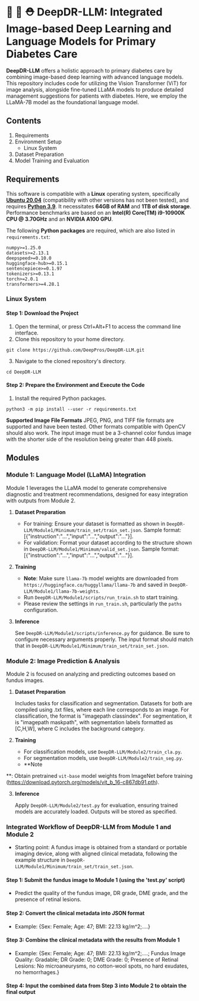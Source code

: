 # 🦙 👀 ⛑ DeepDR-LLM: Integrated Image-based Deep Learning and Language Models for Primary Diabetes Care

**DeepDR-LLM** offers a holistic approach to primary diabetes care by combining image-based deep learning with advanced language models. This repository includes code for utilizing the Vision Transformer (ViT) for image analysis, alongside fine-tuned LLaMA models to produce detailed management suggestions for patients with diabetes. Here, we employ the LLaMA-7B model as the foundational language model.

## Contents
1. Requirements
2. Environment Setup
   * Linux System
3. Dataset Preparation
4. Model Training and Evaluation

## Requirements
This software is compatible with a **Linux** operating system, specifically [**Ubuntu 20.04**](https://ubuntu.com/download/desktop) (compatibility with other versions has not been tested), and requires [**Python 3.9**](https://www.python.org). It necessitates **64GB of RAM** and **1TB of disk storage**. Performance benchmarks are based on an **Intel(R) Core(TM) i9-10900K CPU @ 3.70GHz** and an **NVIDIA A100 GPU**.

The following **Python packages** are required, which are also listed in `requirements.txt`:
```
numpy>=1.25.0
datasets>=2.13.1
deepspeed>=0.10.0
huggingface-hub>=0.15.1
sentencepiece>=0.1.97
tokenizers>=0.13.1
torch>=2.0.1
transformers>=4.28.1
```

### Linux System
#### Step 1: Download the Project
1. Open the terminal, or press Ctrl+Alt+F1 to access the command line interface.
2. Clone this repository to your home directory.
```
git clone https://github.com/DeepPros/DeepDR-LLM.git
```
3. Navigate to the cloned repository's directory.
```
cd DeepDR-LLM
```
#### Step 2: Prepare the Environment and Execute the Code

1. Install the required Python packages.

```
python3 -m pip install --user -r requirements.txt
```
**Supported Image File Formats**
JPEG, PNG, and TIFF file formats are supported and have been tested. Other formats compatible with OpenCV should also work. The input image must be a 3-channel color fundus image with the shorter side of the resolution being greater than 448 pixels.

## Modules

### Module 1: Language Model (LLaMA) Integration

Module 1 leverages the LLaMA model to generate comprehensive diagnostic and treatment recommendations, designed for easy integration with outputs from Module 2.

1. **Dataset Preparation**
   * For training: 
   Ensure your dataset is formatted as shown in `DeepDR-LLM/Module1/Minimum/train_set/train_set.json`. Sample format: [{"instruction":"...","input":"...","output":"..."}]. 
   * For validation:
   Format your dataset according to the structure shown in `DeepDR-LLM/Module1/Minimum/valid_set.json`. Sample format: [{"instruction":"...","input":"...","output":"..."}]. 

2. **Training**
   - **Note**: Make sure `llama-7b` model weights are downloaded from `https://huggingface.co/huggyllama/llama-7b` and saved in `DeepDR-LLM/Module1/llama-7b-weights`.
   - Run `DeepDR-LLM/Module1/scripts/run_train.sh` to start training. 
   - Please review the settings in `run_train.sh`, particularly the `paths` configuration.

3. **Inference**

   See `DeepDR-LLM/Module1/scripts/inference.py` for guidance. Be sure to configure necessary arguments properly. The input format should match that in `DeepDR-LLM/Module1/Minimum/train_set/train_set.json`.

### Module 2: Image Prediction & Analysis

Module 2 is focused on analyzing and predicting outcomes based on fundus images.

1. **Dataset Preparation**

   Includes tasks for classification and segmentation. Datasets for both are compiled using .txt files, where each line corresponds to an image. For classification, the format is "imagepath classindex". For segmentation, it is "imagepath maskpath", with segmentation labels formatted as [C,H,W], where C includes the background category.

2. **Training**

   - For classification models, use `DeepDR-LLM/Module2/train_cla.py`.
   - For segmentation models, use `DeepDR-LLM/Module2/train_seg.py`.
   - **Note

**: Obtain pretrained `vit-base` model weights from ImageNet before training (https://download.pytorch.org/models/vit_b_16-c867db91.pth).

3. **Inference**

   Apply `DeepDR-LLM/Module2/test.py` for evaluation, ensuring trained models are accurately loaded. Outputs will be stored as specified.

### Integrated Workflow of DeepDR-LLM from Module 1 and Module 2
* Starting point: A fundus image is obtained from a standard or portable imaging device, along with aligned clinical metadata, following the example structure in `DeepDR-LLM/Module1/Minimum/train_set/train_set.json`.
#### Step 1: Submit the fundus image to Module 1 (using the 'test.py' script)
   - Predict the quality of the fundus image, DR grade, DME grade, and the presence of retinal lesions.
#### Step 2: Convert the clinical metadata into JSON format
   - Example: {Sex: Female; Age: 47; BMI: 22.13 kg/m^2;....}
#### Step 3: Combine the clinical metadata with the results from Module 1
   - Example: {Sex: Female; Age: 47; BMI: 22.13 kg/m^2;....; Fundus Image Quality: Gradable; DR Grade: 0; DME Grade: 0; Presence of Retinal Lesions: No microaneurysms, no cotton-wool spots, no hard exudates, no hemorrhages.}
#### Step 4: Input the combined data from Step 3 into Module 2 to obtain the final output
